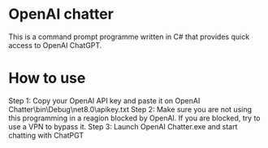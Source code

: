 # OpenAI chatter
This is a command prompt programme written in C# that provides quick access to OpenAI ChatGPT.

# How to use
Step 1: Copy your OpenAI API key and paste it on OpenAI Chatter\bin\Debug\net8.0\apikey.txt
Step 2: Make sure you are not using this programming in a reagion blocked by OpenAI. If you are blocked, try to use a VPN to bypass it.
Step 3: Launch OpenAI Chatter.exe and start chatting with ChatPGT